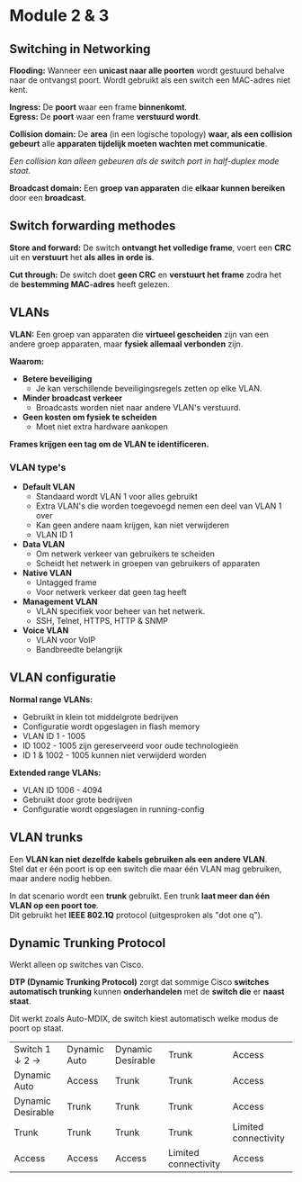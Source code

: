 # Module 2 &amp; 3

## Switching in Networking

**Flooding:** Wanneer een **unicast naar alle poorten** wordt gestuurd behalve naar de ontvangst poort. Wordt gebruikt als
een switch een MAC-adres niet kent.

**Ingress:** De **poort** waar een frame **binnenkomt**.\
**Egress:** De **poort** waar een frame **verstuurd wordt**.

**Collision domain:** De **area** (in een logische topology) **waar, als een collision gebeurt** alle **apparaten tijdelijk
moeten wachten met communicatie**.

*Een collision kan alleen gebeuren als de switch port in half-duplex mode staat.*

**Broadcast domain:** Een **groep van apparaten** die **elkaar kunnen bereiken** door een **broadcast**.

## Switch forwarding methodes

**Store and forward:** De switch **ontvangt het volledige frame**, 
voert een **CRC** uit en **verstuurt** het **als alles in orde is**.

**Cut through:** De switch doet **geen CRC** en **verstuurt het frame** zodra het de **bestemming MAC-adres** heeft gelezen.

## VLANs

**VLAN:** Een groep van apparaten die **virtueel gescheiden** zijn van een andere groep apparaten,
maar **fysiek allemaal verbonden** zijn.

**Waarom:**
- **Betere beveiliging**
    - Je kan verschillende beveiligingsregels zetten op elke VLAN.
- **Minder broadcast verkeer**
    - Broadcasts worden niet naar andere VLAN's verstuurd.
- **Geen kosten om fysiek te scheiden**
    - Moet niet extra hardware aankopen

**Frames krijgen een tag om de VLAN te identificeren.**

### VLAN type's

- **Default VLAN**
    - Standaard wordt VLAN 1 voor alles gebruikt
    - Extra VLAN's die worden toegevoegd nemen een deel van VLAN 1 over
    - Kan geen andere naam krijgen, kan niet verwijderen
    - VLAN ID 1
- **Data VLAN**
    - Om netwerk verkeer van gebruikers te scheiden
    - Scheidt het netwerk in groepen van gebruikers of apparaten
- **Native VLAN**
    - Untagged frame
    - Voor netwerk verkeer dat geen tag heeft
- **Management VLAN**
    - VLAN specifiek voor beheer van het netwerk.
    - SSH, Telnet, HTTPS, HTTP & SNMP
- **Voice VLAN**
    - VLAN voor VoIP
    - Bandbreedte belangrijk

## VLAN configuratie

**Normal range VLANs:**
- Gebruikt in klein tot middelgrote bedrijven
- Configuratie wordt opgeslagen in flash memory
- VLAN ID 1 - 1005
- ID 1002 - 1005 zijn gereserveerd voor oude technologieën
- ID 1 & 1002 - 1005 kunnen niet verwijderd worden

**Extended range VLANs:**
- VLAN ID 1006 - 4094
- Gebruikt door grote bedrijven
- Configuratie wordt opgeslagen in running-config

## VLAN trunks

Een **VLAN kan niet dezelfde kabels gebruiken als een andere VLAN**.\
Stel dat er één poort is op een switch die maar één VLAN mag gebruiken, maar andere nodig hebben.

In dat scenario wordt een **trunk** gebruikt. Een trunk **laat meer dan één VLAN op een poort toe**.\
Dit gebruikt het **IEEE 802.1Q** protocol (uitgesproken als "dot one q").

## Dynamic Trunking Protocol

Werkt alleen op switches van Cisco. 

**DTP (Dynamic Trunking Protocol)** zorgt dat sommige Cisco **switches automatisch trunking** kunnen **onderhandelen** met de
**switch die** er **naast staat**.

Dit werkt zoals Auto-MDIX, de switch kiest automatisch welke modus de poort op staat.

<table style="both">
    <tr>
      <td>Switch 1 ↓ 2 →</td>
      <td>Dynamic Auto</td>
      <td>Dynamic Desirable</td>
      <td>Trunk</td>
      <td>Access</td>
    </tr>
    <tr>
      <td>Dynamic Auto</td>
      <td>Access</td>
      <td>Trunk</td>
      <td>Trunk</td>
      <td>Access</td>
    </tr>
    <tr>
      <td>Dynamic Desirable</td>
      <td>Trunk</td>
      <td>Trunk</td>
      <td>Trunk</td>
      <td>Access</td>
    </tr>
    <tr>
      <td>Trunk</td>
      <td>Trunk</td>
      <td>Trunk</td>
      <td>Trunk</td>
      <td>Limited connectivity</td>
    </tr>
    <tr>
      <td>Access</td>
      <td>Access</td>
      <td>Access</td>
      <td>Limited connectivity</td>
      <td>Access</td>
    </tr>
</table>

